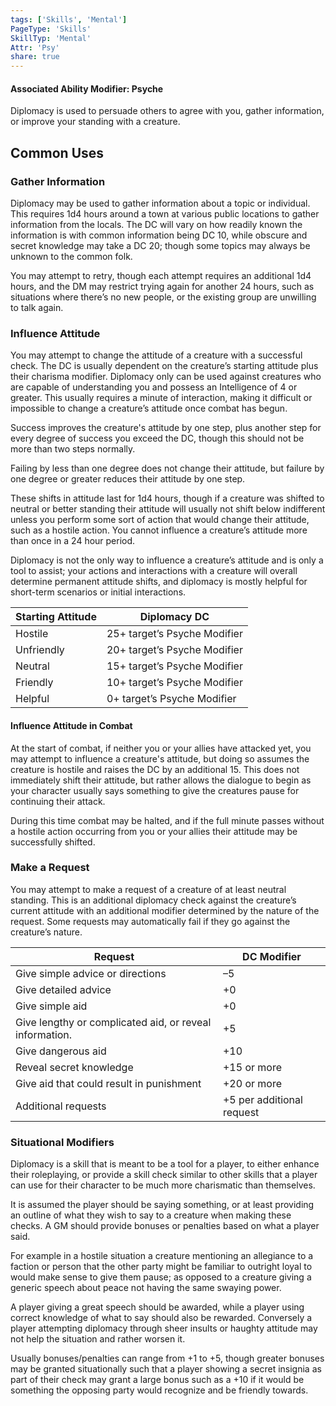 ```yaml
---
tags: ['Skills', 'Mental']
PageType: 'Skills'
SkillTyp: 'Mental'
Attr: 'Psy'
share: true
---
```

#### Associated Ability Modifier: Psyche
Diplomacy is used to persuade others to agree with you, gather information, or improve your standing with a creature.
## Common Uses

### Gather Information

Diplomacy may be used to gather information about a topic or individual. This requires 1d4 hours around a town at various public locations to gather information from the locals. The DC will vary on how readily known the information is with common information being DC 10, while obscure and secret knowledge may take a DC 20; though some topics may always be unknown to the common folk.

You may attempt to retry, though each attempt requires an additional 1d4 hours, and the DM may restrict trying again for another 24 hours, such as situations where there’s no new people, or the existing group are unwilling to talk again.

### Influence Attitude

You may attempt to change the attitude of a creature with a successful check. The DC is usually dependent on the creature’s starting attitude plus their charisma modifier. Diplomacy only can be used against creatures who are capable of understanding you and possess an Intelligence of 4 or greater. This usually requires a minute of interaction, making it difficult or impossible to change a creature’s attitude once combat has begun.

Success improves the creature's attitude by one step, plus another step for every degree of success you exceed the DC, though this should not be more than two steps normally.

Failing by less than one degree does not change their attitude, but failure by one degree or greater reduces their attitude by one step.

These shifts in attitude last for 1d4 hours, though if a creature was shifted to neutral or better standing their attitude will usually not shift below indifferent unless you perform some sort of action that would change their attitude, such as a hostile action. You cannot influence a creature’s attitude more than once in a 24 hour period.

Diplomacy is not the only way to influence a creature’s attitude and is only a tool to assist; your actions and interactions with a creature will overall determine permanent attitude shifts, and diplomacy is mostly helpful for short-term scenarios or initial interactions.


|Starting Attitude|Diplomacy DC|
|---|---|
|Hostile|25+ target’s Psyche Modifier|
|Unfriendly|20+ target’s Psyche Modifier|
|Neutral|15+ target’s Psyche Modifier|
|Friendly|10+ target’s Psyche Modifier|
|Helpful|0+ target’s Psyche Modifier|

#### Influence Attitude in Combat

At the start of combat, if neither you or your allies have attacked yet, you may attempt to influence a creature's attitude, but doing so assumes the creature is hostile and raises the DC by an additional 15. This does not immediately shift their attitude, but rather allows the dialogue to begin as your character usually says something to give the creatures pause for continuing their attack.

During this time combat may be halted, and if the full minute passes without a hostile action occurring from you or your allies their attitude may be successfully shifted.

### Make a Request

You may attempt to make a request of a creature of at least neutral standing. This is an additional diplomacy check against the creature’s current attitude with an additional modifier determined by the nature of the request. Some requests may automatically fail if they go against the creature’s nature.

|Request|DC Modifier|
|---|---|
|Give simple advice or directions|–5|
|Give detailed advice|+0|
|Give simple aid|+0|
|Give lengthy or complicated aid, or reveal information.|+5|
|Give dangerous aid|+10|
|Reveal secret knowledge|+15 or more|
|Give aid that could result in punishment|+20 or more|
|Additional requests|+5 per additional request|

### Situational Modifiers

Diplomacy is a skill that is meant to be a tool for a player, to either enhance their roleplaying, or provide a skill check similar to other skills that a player can use for their character to be much more charismatic than themselves.

It is assumed the player should be saying something, or at least providing an outline of what they wish to say to a creature when making these checks. A GM should provide bonuses or penalties based on what a player said.

For example in a hostile situation a creature mentioning an allegiance to a faction or person that the other party might be familiar to outright loyal to would make sense to give them pause; as opposed to a creature giving a generic speech about peace not having the same swaying power.

A player giving a great speech should be awarded, while a player using correct knowledge of what to say should also be rewarded. Conversely a player attempting diplomacy through sheer insults or haughty attitude may not help the situation and rather worsen it.

Usually bonuses/penalties can range from +1 to +5, though greater bonuses may be granted situationally such that a player showing a secret insignia as part of their check may grant a large bonus such as a +10 if it would be something the opposing party would recognize and be friendly towards.